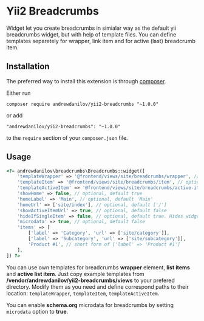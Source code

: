 Yii2 Breadcrumbs
===================
Widget let you create breadcrumbs in simialar way as the default yii breadcrumbs widget, but
with help of template files. You can define templates separetely for wrapper, link item and for
active (last) breadcrumb item.

Installation
------------

The preferred way to install this extension is through [composer](http://getcomposer.org/download/).

Either run

```
composer require andrewdanilov/yii2-breadcrumbs "~1.0.0"
```

or add

```
"andrewdanilov/yii2-breadcrumbs": "~1.0.0"
```

to the `require` section of your `composer.json` file.


Usage
-----

```php
<?= andrewdanilov\breadcrumbs\Breadcrumbs::widget([
	'templateWrapper' => '@frontend/views/site/breadcrumbs/wrapper', // optional
	'templateItem' => '@frontend/views/site/breadcrumbs/item', // optional
	'templateActiveItem' => '@frontend/views/site/breadcrumbs/active-item', // optional
	'showHome' => false, // optional, default true
	'homeLabel' => 'Main', // optional, default 'Main'
	'homeUrl' => ['site/index'], // optional, default ['/']
	'showActiveItemUrl' => true, // optional, default false
	'hideIfSingleItem' => false, // optional, default true. Hides widget if the only element presents in items array. If showHome is true, then home page counts as first element.
	'microdata' => true, // optional, default false
	'items' => [
		['label' => 'Category', 'url' => ['site/category']],
		['label' => 'Subcategory', 'url' => ['site/subcategory']],
		'Product #1', // short form of ['label' => 'Product #1']
	],
]) ?>
```

You can use own templates for breadcrumbs __wrapper__ element, __list items__ and __active list item__. Just copy example templates from __/vendor/andrewdanilov/yii2-breadcrumbs/views__ to your prefered directory. Modify them as you need and define correspond paths to their location: `templateWrapper`, `templateItem`, `templateActiveItem`.

You can enable __schema.org__ microdata for breadcrumbs by setting `microdata` option to __true__.
